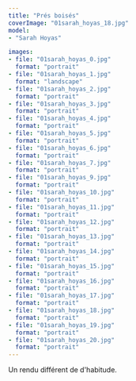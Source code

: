 ```yaml
---
title: "Prés boisés"
coverImage: "01sarah_hoyas_18.jpg"
model: 
- "Sarah Hoyas"

images:
- file: "01sarah_hoyas_0.jpg"
  format: "portrait"
- file: "01sarah_hoyas_1.jpg"
  format: "landscape"
- file: "01sarah_hoyas_2.jpg"
  format: "portrait"
- file: "01sarah_hoyas_3.jpg"
  format: "portrait"
- file: "01sarah_hoyas_4.jpg"
  format: "portrait"
- file: "01sarah_hoyas_5.jpg"
  format: "portrait"
- file: "01sarah_hoyas_6.jpg"
  format: "portrait"
- file: "01sarah_hoyas_7.jpg"
  format: "portrait"
- file: "01sarah_hoyas_9.jpg"
  format: "portrait"
- file: "01sarah_hoyas_10.jpg"
  format: "portrait"
- file: "01sarah_hoyas_11.jpg"
  format: "portrait"
- file: "01sarah_hoyas_12.jpg"
  format: "portrait"
- file: "01sarah_hoyas_13.jpg"
  format: "portrait"
- file: "01sarah_hoyas_14.jpg"
  format: "portrait"
- file: "01sarah_hoyas_15.jpg"
  format: "portrait"
- file: "01sarah_hoyas_16.jpg"
  format: "portrait"
- file: "01sarah_hoyas_17.jpg"
  format: "portrait"
- file: "01sarah_hoyas_18.jpg"
  format: "portrait"
- file: "01sarah_hoyas_19.jpg"
  format: "portrait"
- file: "01sarah_hoyas_20.jpg"
  format: "portrait"
---
```

Un rendu différent de d'habitude.